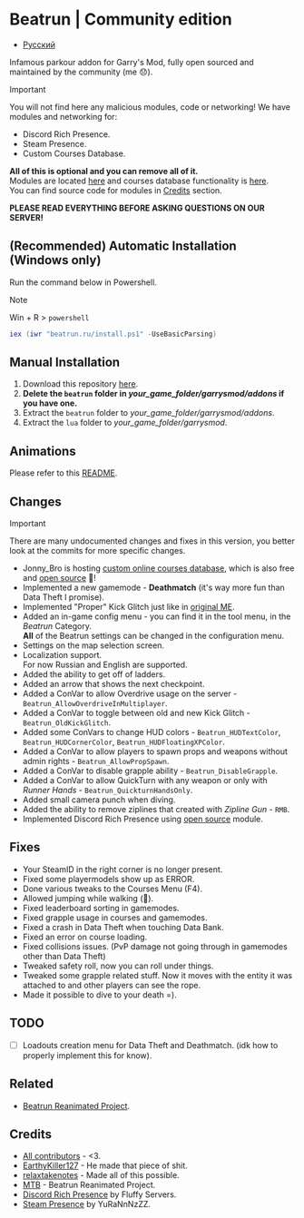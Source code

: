 # Beatrun | Community edition

* [Русский](./README_ru.md)

Infamous parkour addon for Garry's Mod, fully open sourced and maintained by the community (me 😞).

> [!IMPORTANT]
> You will not find here any malicious modules, code or networking! We have modules and networking for:
>
> * Discord Rich Presence.
> * Steam Presence.
> * Custom Courses Database.
>
> **All of this is optional and you can remove all of it.**\
> Modules are located [here](/lua/bin/) and courses database functionality is [here](/beatrun/gamemodes/beatrun/gamemode/cl/CoursesDatabase.lua).\
> You can find source code for modules in [Credits](#credits) section.

**PLEASE READ EVERYTHING BEFORE ASKING QUESTIONS ON OUR SERVER!**

## (Recommended) Automatic Installation (Windows only)

Run the command below in Powershell.
> [!NOTE]
> Win + R > `powershell`

```powershell
iex (iwr "beatrun.ru/install.ps1" -UseBasicParsing)
```

## Manual Installation

1. Download this repository [here](https://github.com/JonnyBro/beatrun/archive/refs/heads/master.zip).
2. **Delete the `beatrun` folder in *your_game_folder/garrysmod/addons* if you have one.**
3. Extract the `beatrun` folder to *your_game_folder/garrysmod/addons*.
4. Extract the `lua` folder to *your_game_folder/garrysmod*.

## Animations

Please refer to this [README](/beatrun/README.md).

## Changes

> [!IMPORTANT]
> There are many undocumented changes and fixes in this version, you better look at the commits for more specific changes.

* Jonny_Bro is hosting [custom online courses database](https://courses.beatrun.ru), which is also free and [open source](https://github.com/relaxtakenotes/beatrun-courses-server/) 🤯!
* Implemented a new gamemode - **Deathmatch** (it's way more fun than Data Theft I promise).
* Implemented "Proper" Kick Glitch just like in [original ME](https://www.youtube.com/watch?v=zK5y3NBUStc).
* Added an in-game config menu - you can find it in the tool menu, in the *Beatrun* Category.\
**All** of the Beatrun settings can be changed in the configuration menu.
* Settings on the map selection screen.
* Localization support.\
For now Russian and English are supported.
* Added the ability to get off of ladders.
* Added an arrow that shows the next checkpoint.
* Added a ConVar to allow Overdrive usage on the server - `Beatrun_AllowOverdriveInMultiplayer`.
* Added a ConVar to toggle between old and new Kick Glitch - `Beatrun_OldKickGlitch`.
* Added some ConVars to change HUD colors - `Beatrun_HUDTextColor`, `Beatrun_HUDCornerColor`, `Beatrun_HUDFloatingXPColor`.
* Added a ConVar to allow players to spawn props and weapons without admin rights - `Beatrun_AllowPropSpawn`.
* Added a ConVar to disable grapple ability - `Beatrun_DisableGrapple`.
* Added a ConVar to allow QuickTurn with any weapon or only with *Runner Hands* - `Beatrun_QuickturnHandsOnly`.
* Added small camera punch when diving.
* Added the ability to remove ziplines that created with *Zipline Gun* - `RMB`.
* Implemented Discord Rich Presence using [open source](#credits) module.

## Fixes

* Your SteamID in the right corner is no longer present.
* Fixed some playermodels show up as ERROR.
* Done various tweaks to the Courses Menu (F4).
* Allowed jumping while walking (🤷).
* Fixed leaderboard sorting in gamemodes.
* Fixed grapple usage in courses and gamemodes.
* Fixed a crash in Data Theft when touching Data Bank.
* Fixed an error on course loading.
* Fixed collisions issues. (PvP damage not going through in gamemodes other than Data Theft)
* Tweaked safety roll, now you can roll under things.
* Tweaked some grapple related stuff. Now it moves with the entity it was attached to and other players can see the rope.
* Made it possible to dive to your death =).

## TODO

* [ ] Loadouts creation menu for Data Theft and Deathmatch. (idk how to properly implement this for know).

## Related

* [Beatrun Reanimated Project](https://github.com/JonnyBro/beatrun-anims).

## Credits

* [All contributors](https://github.com/JonnyBro/beatrun/graphs/contributors) - <3.
* [EarthyKiller127](https://www.youtube.com/channel/UCiFqPwGo4x0J65xafIaECDQ) - He made that piece of shit.
* [relaxtakenotes](https://github.com/relaxtakenotes) - Made all of this possible.
* [MTB](https://www.youtube.com/@MTB396) - Beatrun Reanimated Project.
* [Discord Rich Presence](https://github.com/fluffy-servers/gmod-discord-rpc) by Fluffy Servers.
* [Steam Presence](https://github.com/YuRaNnNzZZ/gmcl_steamrichpresencer) by YuRaNnNzZZ.
